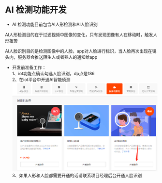 # AI 检测功能开发

* AI 检测功能目前包含AI人形检测和AI人脸识别  

AI人形检测目的在于过滤视频中图像的变化，只有发现图像有人在移动时，触发人形报警  

AI人脸识别目的是检测图像中的人脸，app对人脸进行标识，当人脸再次出现在镜头内，服务器会推送陌生人或者熟人的通知给app  

* 开发前准备工作：  
1、iot功能点确认勾选人脸识别，dp点是186  
2、在iot平台中开通AI智能侦测  
![image-20200316182111058](aidetect.assets/image-20200316182111058.png)  
3、如果人形和人脸都需要开通的话请联系项目经理后台开通人脸识别  



